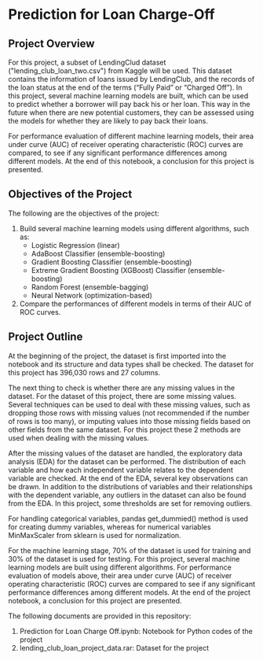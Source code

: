 # Prediction for Loan Charge-Off

## Project Overview
For this project, a subset of LendingClud dataset ("lending_club_loan_two.csv") from Kaggle will be used. This dataset contains the information of loans issued by LendingClub, and the records of the loan status at the end of the terms (“Fully Paid” or “Charged Off”). In this project, several machine learning models are built, which can be used to predict whether a borrower will pay back his or her loan. This way in the future when there are new potential customers, they can be assessed using the models for whether they are likely to pay back their loans.

For performance evaluation of different machine learning models, their area under curve (AUC) of receiver operating characteristic (ROC) curves are compared, to see if any significant performance differences among different models. At the end of this notebook, a conclusion for this project is presented.

## Objectives of the Project
The following are the objectives of the project:
1.	Build several machine learning models using different algorithms, such as:
    *	Logistic Regression (linear)
    *	AdaBoost Classifier (ensemble-boosting)
    *	Gradient Boosting Classifier (ensemble-boosting)
    *	Extreme Gradient Boosting (XGBoost) Classifier (ensemble-boosting)
    *	Random Forest (ensemble-bagging)
    *	Neural Network (optimization-based)
2.	Compare the performances of different models in terms of their AUC of ROC curves.

## Project Outline
At the beginning of the project, the dataset is first imported into the notebook and its structure and data types shall be checked. The dataset for this project has 396,030 rows and 27 columns.

The next thing to check is whether there are any missing values in the dataset. For the dataset of this project, there are some missing values. Several techniques can be used to deal with these missing values, such as dropping those rows with missing values (not recommended if the number of rows is too many), or imputing values into those missing fields based on other fields from the same dataset. For this project these 2 methods are used when dealing with the missing values.

After the missing values of the dataset are handled, the exploratory data analysis (EDA) for the dataset can be performed. The distribution of each variable and how each independent variable relates to the dependent variable are checked. At the end of the EDA, several key observations can be drawn. In addition to the distributions of variables and their relationships with the dependent variable, any outliers in the dataset can also be found from the EDA. In this project, some thresholds are set for removing outliers.

For handling categorical variables, pandas get_dummied() method is used for creating dummy variables, whereas for numerical variables MinMaxScaler from sklearn is used for normalization.

For the machine learning stage, 70% of the dataset is used for training and 30% of the dataset is used for testing. For this project, several machine learning models are built using different algorithms. For performance evaluation of models above, their area under curve (AUC) of receiver operating characteristic (ROC) curves are compared to see if any significant performance differences among different models. At the end of the project notebook, a conclusion for this project are presented.

The following documents are provided in this repository:
  1. Prediction for Loan Charge Off.ipynb: Notebook for Python codes of the project
  2. lending_club_loan_project_data.rar: Dataset for the project
